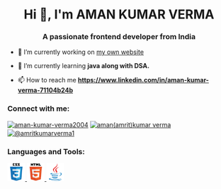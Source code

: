 <h1 align="center">Hi 👋, I'm AMAN KUMAR VERMA</h1>
<h3 align="center">A passionate frontend developer from India</h3>

- 🔭 I’m currently working on [my own website](https://aman-kumar-verma2004.github.io/My-own-website/)

- 🌱 I’m currently learning **java along with DSA.**

- 📫 How to reach me **https://www.linkedin.com/in/aman-kumar-verma-71104b24b**

<h3 align="left">Connect with me:</h3>
<p align="left">
<a href="https://twitter.com/aman-kumar-verma2004" target="blank"><img align="center" src="https://raw.githubusercontent.com/rahuldkjain/github-profile-readme-generator/master/src/images/icons/Social/twitter.svg" alt="aman-kumar-verma2004" height="30" width="40" /></a>
<a href="https://linkedin.com/in/aman(amrit)kumar verma" target="blank"><img align="center" src="https://raw.githubusercontent.com/rahuldkjain/github-profile-readme-generator/master/src/images/icons/Social/linked-in-alt.svg" alt="aman(amrit)kumar verma" height="30" width="40" /></a>
<a href="https://www.hackerrank.com/@amritkumarverma1" target="blank"><img align="center" src="https://raw.githubusercontent.com/rahuldkjain/github-profile-readme-generator/master/src/images/icons/Social/hackerrank.svg" alt="@amritkumarverma1" height="30" width="40" /></a>
</p>

<h3 align="left">Languages and Tools:</h3>
<p align="left"> <a href="https://www.w3schools.com/css/" target="_blank" rel="noreferrer"> <img src="https://raw.githubusercontent.com/devicons/devicon/master/icons/css3/css3-original-wordmark.svg" alt="css3" width="40" height="40"/> </a> <a href="https://www.w3.org/html/" target="_blank" rel="noreferrer"> <img src="https://raw.githubusercontent.com/devicons/devicon/master/icons/html5/html5-original-wordmark.svg" alt="html5" width="40" height="40"/> </a> <a href="https://www.java.com" target="_blank" rel="noreferrer"> <img src="https://raw.githubusercontent.com/devicons/devicon/master/icons/java/java-original.svg" alt="java" width="40" height="40"/> </a> </p>

